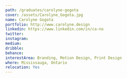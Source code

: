 ```yaml
---
path: /graduates/carolyne-gogota
cover: /assets/Carolyne_Gogota.jpg
name: Carolyne Gogota
portfolio: http://www.carolyne.design
linkedin: https://www.linkedin.com/in/ca-no
twitter: 
instagram:
medium:
dribble:
behance:
interestArea: Branding, Motion Design, Print Design
where: Mississauga, Ontario
relocation: Yes
---
```

